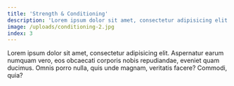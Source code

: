 ```yaml
---
title: 'Strength & Conditioning'
description: 'Lorem ipsum dolor sit amet, consectetur adipisicing elit. Magnam quas, asperiores sint!'
image: /uploads/conditioning-2.jpg
index: 3
---
```



Lorem ipsum dolor sit amet, consectetur adipisicing elit. Aspernatur earum numquam vero, eos obcaecati corporis nobis repudiandae, eveniet quam ducimus. Omnis porro nulla, quis unde magnam, veritatis facere? Commodi, quia?